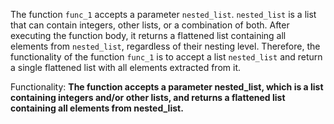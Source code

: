 The function `func_1` accepts a parameter `nested_list`. `nested_list` is a list that can contain integers, other lists, or a combination of both. After executing the function body, it returns a flattened list containing all elements from `nested_list`, regardless of their nesting level. Therefore, the functionality of the function `func_1` is to accept a list `nested_list` and return a single flattened list with all elements extracted from it. 

Functionality: **The function accepts a parameter nested_list, which is a list containing integers and/or other lists, and returns a flattened list containing all elements from nested_list.**